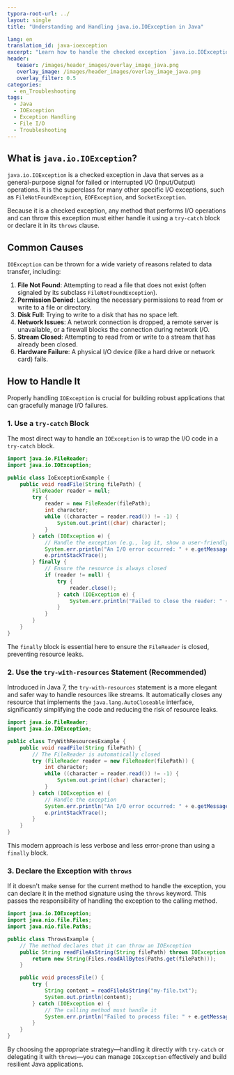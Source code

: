 ```yaml
---
typora-root-url: ../
layout: single
title: "Understanding and Handling java.io.IOException in Java"

lang: en
translation_id: java-ioexception
excerpt: "Learn how to handle the checked exception `java.io.IOException`, which signals that an I/O operation has failed or been interrupted, by using `try-catch` blocks and `try-with-resources`."
header:
   teaser: /images/header_images/overlay_image_java.png
   overlay_image: /images/header_images/overlay_image_java.png
   overlay_filter: 0.5
categories:
  - en_Troubleshooting
tags:
  - Java
  - IOException
  - Exception Handling
  - File I/O
  - Troubleshooting
---
```


## What is `java.io.IOException`?

`java.io.IOException` is a checked exception in Java that serves as a general-purpose signal for failed or interrupted I/O (Input/Output) operations. It is the superclass for many other specific I/O exceptions, such as `FileNotFoundException`, `EOFException`, and `SocketException`.

Because it is a checked exception, any method that performs I/O operations and can throw this exception must either handle it using a `try-catch` block or declare it in its `throws` clause.

## Common Causes

`IOException` can be thrown for a wide variety of reasons related to data transfer, including:

1.  **File Not Found**: Attempting to read a file that does not exist (often signaled by its subclass `FileNotFoundException`).
2.  **Permission Denied**: Lacking the necessary permissions to read from or write to a file or directory.
3.  **Disk Full**: Trying to write to a disk that has no space left.
4.  **Network Issues**: A network connection is dropped, a remote server is unavailable, or a firewall blocks the connection during network I/O.
5.  **Stream Closed**: Attempting to read from or write to a stream that has already been closed.
6.  **Hardware Failure**: A physical I/O device (like a hard drive or network card) fails.

## How to Handle It

Properly handling `IOException` is crucial for building robust applications that can gracefully manage I/O failures.

### 1. Use a `try-catch` Block

The most direct way to handle an `IOException` is to wrap the I/O code in a `try-catch` block.

```java
import java.io.FileReader;
import java.io.IOException;

public class IoExceptionExample {
    public void readFile(String filePath) {
        FileReader reader = null;
        try {
            reader = new FileReader(filePath);
            int character;
            while ((character = reader.read()) != -1) {
                System.out.print((char) character);
            }
        } catch (IOException e) {
            // Handle the exception (e.g., log it, show a user-friendly message)
            System.err.println("An I/O error occurred: " + e.getMessage());
            e.printStackTrace();
        } finally {
            // Ensure the resource is always closed
            if (reader != null) {
                try {
                    reader.close();
                } catch (IOException e) {
                    System.err.println("Failed to close the reader: " + e.getMessage());
                }
            }
        }
    }
}
```

The `finally` block is essential here to ensure the `FileReader` is closed, preventing resource leaks.

### 2. Use the `try-with-resources` Statement (Recommended)

Introduced in Java 7, the `try-with-resources` statement is a more elegant and safer way to handle resources like streams. It automatically closes any resource that implements the `java.lang.AutoCloseable` interface, significantly simplifying the code and reducing the risk of resource leaks.

```java
import java.io.FileReader;
import java.io.IOException;

public class TryWithResourcesExample {
    public void readFile(String filePath) {
        // The FileReader is automatically closed
        try (FileReader reader = new FileReader(filePath)) {
            int character;
            while ((character = reader.read()) != -1) {
                System.out.print((char) character);
            }
        } catch (IOException e) {
            // Handle the exception
            System.err.println("An I/O error occurred: " + e.getMessage());
            e.printStackTrace();
        }
    }
}
```

This modern approach is less verbose and less error-prone than using a `finally` block.

### 3. Declare the Exception with `throws`

If it doesn't make sense for the current method to handle the exception, you can declare it in the method signature using the `throws` keyword. This passes the responsibility of handling the exception to the calling method.

```java
import java.io.IOException;
import java.nio.file.Files;
import java.nio.file.Paths;

public class ThrowsExample {
    // The method declares that it can throw an IOException
    public String readFileAsString(String filePath) throws IOException {
        return new String(Files.readAllBytes(Paths.get(filePath)));
    }

    public void processFile() {
        try {
            String content = readFileAsString("my-file.txt");
            System.out.println(content);
        } catch (IOException e) {
            // The calling method must handle it
            System.err.println("Failed to process file: " + e.getMessage());
        }
    }
}
```

By choosing the appropriate strategy—handling it directly with `try-catch` or delegating it with `throws`—you can manage `IOException` effectively and build resilient Java applications.
